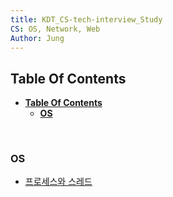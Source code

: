 ```yaml
---
title: KDT_CS-tech-interview_Study
CS: OS, Network, Web
Author: Jung
---
```


## **Table Of Contents**

- [**Table Of Contents**](#table-of-contents)
  - [**OS**](#os)

</br>

### **OS**

- [프로세스와 스레드](./os/process_thread.md)

</br>
